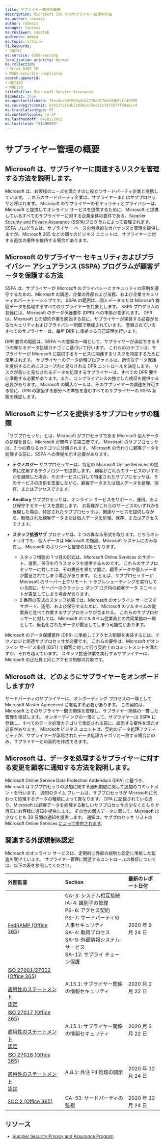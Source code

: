 ```yaml
---
title: サプライヤー管理の概要
description: Microsoft 365 でのサプライヤー管理の詳細
ms.author: robmazz
author: robmazz
manager: laurawi
ms.reviewer: sosstah
audience: Admin
ms.topic: article
f1.keywords:
- NOCSH'
ms.service: O365-seccomp
localization_priority: Normal
ms.collection:
- Strat_O365_IP
- M365-security-compliance
search.appverid:
- MET150
- MOE150
titleSuffix: Microsoft Service Assurance
hideEdit: true
ms.openlocfilehash: 73ec8ca99f880a3c6277bd917dab99b9aff49999
ms.sourcegitcommit: 024137a15ab23d26cac5ec14c36f3577fd8a0cc4
ms.translationtype: MT
ms.contentlocale: ja-JP
ms.lasthandoff: 04/01/2021
ms.locfileid: "51496699"
---
```

# <a name="supplier-management-overview"></a>サプライヤー管理の概要

## <a name="how-does-microsoft-manage-risk-related-to-suppliers"></a>Microsoft は、サプライヤーに関連するリスクを管理する方法を説明します。

Microsoft は、お客様のニーズを満たすのに役立つサードパーティ企業と提携しています。 これらのサードパーティ企業は、サプライヤーまたはサブプロセッサと呼ばれます。 Microsoft のサプライヤーのセキュリティとプライバシーは、Microsoft と提携してオンライン サービスを提供するために、Microsoft と提携しているすべてのサプライヤーに対する企業全体の要件である、Supplier [Security and Privacy Assurance (SSPA)](https://www.microsoft.com/procurement/sspa?activetab=pivot1%3aprimaryr6)プログラムによって管理されます。 SSPA プログラムは、サプライヤー ベースの包括的なガバナンスと管理を提供しますが、Microsoft 365 などの個々のビジネス ユニットは、サプライヤーに対する追加の要件を維持する場合があります。

## <a name="how-does-microsofts-supplier-security-and-privacy-assurance-sspa-program-protect-customer-data"></a>Microsoft のサプライヤー セキュリティおよびプライバシー アシュアランス (SSPA) プログラムが顧客データを保護する方法

SSPA は、サプライヤーが Microsoft のプライバシーとセキュリティの原則を遵守するための、Microsoft の調達、企業の外部および法務、および企業セキュリティのパートナーシップです。 SSPA の範囲は、個人データまたは Microsoft 機密データを処理するすべてのサプライヤーを対象とします。 SSPA プログラムの登録には、Microsoft のデータ保護要件 (DPR) への準拠が含まれます。 DPR は、Microsoft との契約作業を開始する前に、サプライヤーが実装する必要があるセキュリティおよびプライバシー制御で構成されています。 登録されているすべてのサプライヤーは、毎年 DPR に準拠する自己証明を行います。

DPR 要件の範囲は、SSPA への登録の一環として、サプライヤーが承認できる 6 つの異なるデータ処理カテゴリに基づいて行います。 これらのカテゴリは、サプライヤーが Microsoft に提供するサービスに関連するリスクを特定するために使用されます。 サプライヤーのデータ処理プロファイルは、適切なデータ保護を提供するためにスコープ内と見なされる DPR コントロールを決定します。 リスクが高いと見なされるデータを処理するサプライヤーは、すべての DPR 要件に準拠する必要があります。また、コンプライアンスの独立した検証を提供する必要があります。 Microsoft の購入ツールは、そのサプライヤーの調達を許可する前に、DPR の該当する部分への準拠を含むすべてのサプライヤーの SSPA 状態を検証します。

## <a name="what-types-of-subprocessors-provide-services-for-microsoft"></a>Microsoft にサービスを提供するサブプロセッサの種類

「サブプロセッサ」とは、Microsoft がプロセッサである Microsoft 個人データの処理を含む、Microsoft が関与する第三者です。 Microsoft のサブプロセッサは、3 つの異なるカテゴリに分類されます。 Microsoft の代わりに顧客データを処理する前に、SSPA への準拠を示す必要があります。

- **テクノロジー** サブプロセッサーは、特定の Microsoft Online Services の提供に使用するテクノロジーを提供します。 顧客がこれらのサービスのいずれかを展開した場合、そのサービスに対して特定されたサブプロセッサは、そのサービスの提供を支援しながら、顧客データまたは個人データを処理、保存、またはアクセスできます。
- **Ancillary** サブプロセッサは、オンライン サービスをサポート、運用、および保守するサービスを提供します。 お客様がこれらのサービスのいずれかを展開した場合、特定されたサブプロセッサは、関連サービスを提供しながら、制限された顧客データまたは個人データを処理、保存、またはアクセスできます。
- **スタッフ拡張サブ** プロセッサは、2 つの異なる形式を取ります。どちらのシナリオでも、個人データは Microsoft の施設、Microsoft システムにのみ存在し、Microsoft のポリシーと監督の対象となります。

    - スタッフ増強の 1 つ目の形式は、Microsoft Online Services のサポート、運用、保守を行うスタッフを提供するものです。 これらのサブプロセッサーに対しては、その責任を果たす間に、顧客データや個人データが露呈されてしまう場合があります。 たとえば、サブプロセッサーが Microsoft のサーバー上でリモート トラブルシューティングを実行している間に、サーバーのクラッシュ ダンプ ログ内の顧客データ スニペットが露呈してしまう場合があります。
    - 2 番目の形式のスタッフ拡張では、Microsoft のオンライン サービスをサポート、運用、および保守するために、Microsoft のフルタイムの従業員と並べて作業するサブプロセッサが含まれる。 これらのサブプロセッサーに対しては、Microsoft のフルタイム従業員との共同業務の一環として、仮名化されたデータが露呈してしまう可能性があります。

Microsoft のデータ保護要件 (DPR) に準拠してアクセス制御を実装するには、テクノロジと関連サブプロセッサが必要です。 これらの要件は、Microsoft がオンライン サービス条項 (OST) で顧客に対して行う契約上のコミットメントを満たすか、それを超えています。 スタッフ拡張作業を実行するサプライヤーは、Microsoft の正社員と同じアクセス制御の対象です。

## <a name="how-does-microsoft-onboard-suppliers"></a>Microsoft は、どのようにサプライヤーをオンボードしますか?

サードパーティのサプライヤーは、オンボーディング プロセスの一環として Microsoft Master Agreement に署名する必要があります。 この契約は、Microsoft とそのサプライヤー間の関係を管理し、サプライヤー関係の一貫した管理を保証します。 オンボーディングの一環として、サプライヤーは SSPA に登録し、すべてのデータ処理カテゴリで承認される前に、該当する要件を満たす必要があります。 Microsoft ビジネス ユニットは、契約のデータ処理アクティビティが、サプライヤーが承認されたデータ処理カテゴリと一致する場合にのみ、サプライヤーとの契約を作成できます。

## <a name="how-does-microsoft-notify-customers-of-changes-to-suppliers-who-process-their-data"></a>Microsoft は、データを処理するサプライヤーに対する変更を顧客に通知する方法を説明します。

Microsoft Online Service Data Protection Addendum (DPA) に基づき、Microsoft はサブプロセッサの追加に関する通知期間に関して追加のコミットメントを行います。 通知のタイム フレームは、サブプロセッサが Microsoft に代わって処理するデータの種類によって異なります。 DPA に記載されている通り、Microsoft は顧客データを処理する新しいサブプロセッサの少なくとも 6 か月前にお客様に通知を提供します。 その他の個人データに関して、Microsoft は少なくとも 30 日間の通知を提供します。 通知は、サブプロセッサ リストのMicrosoft Online Services [によって提供されます](https://servicetrust.microsoft.com/ViewPage/TrustDocumentsV3?command=Download&downloadType=Document&downloadId=926b2cf5-6b6e-43ca-9bc3-f73e961aad5f&tab=7f51cb60-3d6c-11e9-b2af-7bb9f5d2d913&docTab=7f51cb60-3d6c-11e9-b2af-7bb9f5d2d913_Subprocessor_List)。

## <a name="related-external-regulations--certifications"></a>関連する外部規制&認定

Microsoft のオンライン サービスは、定期的に外部の規制と認定に準拠した監査を受けています。 サプライヤー管理に関連するコントロールの検証については、以下の表を参照してください。

| **外部監査** | **Section** | **最新のレポート日付** |
|:--------------------|:------------|:-----------------------|  
| [FedRAMP (Office 365)](https://compliance.microsoft.com/compliancemanager) | CA-3: システム相互接続 <br> IA-4: 識別子の管理 <br> PS-6: アクセス契約 <br> PS-7: サードパーティの人事セキュリティ <br> SA-4: 取得プロセス <br> SA-9: 外部情報システム サービス <br> SA-12: サプライ チェーン保護 | 2020 年 9 月 24 日 |
| [ISO 27001/27002 (Office 365)](https://servicetrust.microsoft.com/ViewPage/MSComplianceGuideV3?command=Download&downloadType=Document&downloadId=d7864d4f-e053-4cc4-a964-fa526d07c3be&tab=7027ead0-3d6b-11e9-b9e1-290b1eb4cdeb&docTab=7027ead0-3d6b-11e9-b9e1-290b1eb4cdeb_ISO_Reports) <br><br> [適用性のステートメント](https://servicetrust.microsoft.com/ViewPage/MSComplianceGuide?command=Download&downloadType=Document&downloadId=8ee1e46b-2ada-4e7b-bb7d-4c55a8cb6fcd&docTab=4ce99610-c9c0-11e7-8c2c-f908a777fa4d_ISO_Reports) <br> [認定](https://servicetrust.microsoft.com/ViewPage/MSComplianceGuideV3?command=Download&downloadType=Document&downloadId=1e84a14a-2468-45ac-9412-5e53250d57ec&tab=7027ead0-3d6b-11e9-b9e1-290b1eb4cdeb&docTab=7027ead0-3d6b-11e9-b9e1-290b1eb4cdeb_ISO_Reports) | A.15.1: サプライヤー関係の情報セキュリティ | 2020 月 2 月 22 日 |
| [ISO 27017 (Office 365)](https://servicetrust.microsoft.com/ViewPage/MSComplianceGuideV3?command=Download&downloadType=Document&downloadId=d7864d4f-e053-4cc4-a964-fa526d07c3be&tab=7027ead0-3d6b-11e9-b9e1-290b1eb4cdeb&docTab=7027ead0-3d6b-11e9-b9e1-290b1eb4cdeb_ISO_Reports) <br><br> [適用性のステートメント](https://servicetrust.microsoft.com/ViewPage/MSComplianceGuide?command=Download&downloadType=Document&downloadId=8ee1e46b-2ada-4e7b-bb7d-4c55a8cb6fcd&docTab=4ce99610-c9c0-11e7-8c2c-f908a777fa4d_ISO_Reports) <br> [認定](https://servicetrust.microsoft.com/ViewPage/MSComplianceGuideV3?command=Download&downloadType=Document&downloadId=70de0999-5451-43a3-9ef4-761e8fbfb1a3&tab=7027ead0-3d6b-11e9-b9e1-290b1eb4cdeb&docTab=7027ead0-3d6b-11e9-b9e1-290b1eb4cdeb_ISO_Reports) | A.15.1: サプライヤー関係の情報セキュリティ | 2020 月 2 月 22 日 |
| [ISO 27018 (Office 365)](https://servicetrust.microsoft.com/ViewPage/MSComplianceGuideV3?command=Download&downloadType=Document&downloadId=d7864d4f-e053-4cc4-a964-fa526d07c3be&tab=7027ead0-3d6b-11e9-b9e1-290b1eb4cdeb&docTab=7027ead0-3d6b-11e9-b9e1-290b1eb4cdeb_ISO_Reports) <br><br> [適用性のステートメント](https://servicetrust.microsoft.com/ViewPage/MSComplianceGuide?command=Download&downloadType=Document&downloadId=8ee1e46b-2ada-4e7b-bb7d-4c55a8cb6fcd&docTab=4ce99610-c9c0-11e7-8c2c-f908a777fa4d_ISO_Reports) <br> [認定](https://servicetrust.microsoft.com/ViewPage/MSComplianceGuideV3?command=Download&downloadType=Document&downloadId=43e89534-f48d-42ea-a7a7-3523ff516036&tab=7027ead0-3d6b-11e9-b9e1-290b1eb4cdeb&docTab=7027ead0-3d6b-11e9-b9e1-290b1eb4cdeb_ISO_Reports) |  A.8.1: 外注 PII 処理の開示 | 2020 年 12 月 24 日 |
| [SOC 2 (Office 365)](https://servicetrust.microsoft.com/ViewPage/MSComplianceGuideV3?command=Download&downloadType=Document&downloadId=a73c1738-7892-42b7-acd3-87b6371c53f6&tab=7027ead0-3d6b-11e9-b9e1-290b1eb4cdeb&docTab=7027ead0-3d6b-11e9-b9e1-290b1eb4cdeb_SOC_%2F_SSAE_16_Reports) | CA-53: サードパーティの監視 | 2020 年 12 月 24 日 |

## <a name="resources"></a>リソース

- [Supplier Security Privacy and Assurance Program](https://www.microsoft.com/procurement/sspa?activetab=pivot1%3aprimaryr6)
